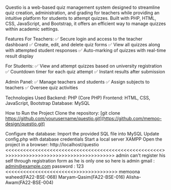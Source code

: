 Questio is a web-based quiz management system designed to streamline quiz creation, administration, and grading for teachers while providing an intuitive platform for students to attempt quizzes. 
Built with PHP, HTML, CSS, JavaScript, and Bootstrap, it offers an efficient way to manage quizzes within academic settings.

Features
For Teachers:
✅ Secure login and access to the teacher dashboard
✅ Create, edit, and delete quiz forms
✅ View all quizzes along with attempted student responses
✅ Auto-marking of quizzes with real-time result display


For Students:
✅ View and attempt quizzes based on university registration
✅ Countdown timer for each quiz attempt
✅ Instant  results after submission

Admin Panel:
✅ Manage teachers and students
✅ Assign subjects to teachers
✅ Oversee quiz activities

Technologies Used
Backend: PHP (Core PHP)
Frontend: HTML, CSS, JavaScript, Bootstrap
Database: MySQL

How to Run the Project
Clone the repository:
[git clone https://github.com/yourusername/questio.git](https://github.com/memoo-design/questio.git)

Configure the database:
Import the provided SQL file into MySQL
Update config.php with database credentials
Start a local server XAMPP
Open the project in a browser:
http://localhost/questio
<<<<<<<<<<<<<<<<<<<<<<<<<<<<<<<<<<<<<<<<<<<<<<<<<<<<<<important>>>>>>>>>>>>>>>>>>>>>>>>>>>>>>>>>>>>>>>
admin can't register his self through registration form as he is only one
so here is admin
gmail : admin@example.com
password : 123
<<<<<<<<<<<<<<<<<<<<<<<<project by>>>>>>>>>>>>>>>>
memoona waheed(FA22-BSE-068)
Maryam-Qasim(FA22-BSE-016)
Alisha-Awam(FA22-BSE-004)
